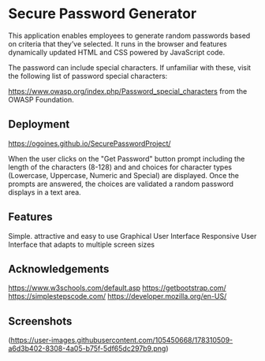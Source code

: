 
# Secure Password Generator

This application  enables employees to generate random passwords based on criteria that they’ve selected. It runs in the browser and features dynamically updated HTML and CSS powered by JavaScript code.

The password can include special characters. If unfamiliar with these, visit the following list of password special characters:

https://www.owasp.org/index.php/Password_special_characters from the OWASP Foundation.

## Deployment

https://ogoines.github.io/SecurePasswordProject/

When the user clicks on  the "Get Password" button prompt including the length of the characters (8-128) and and choices for character types (Lowercase, Uppercase, Numeric and Special) are displayed.   Once the prompts are answered, the choices are validated a random password displays in a text area. 



## Features

Simple. attractive and easy to use Graphical User Interface 
Responsive User Interface that adapts to multiple screen sizes


## Acknowledgements

https://www.w3schools.com/default.asp
https://getbootstrap.com/
https://simplestepscode.com/
https://developer.mozilla.org/en-US/

## Screenshots

(https://user-images.githubusercontent.com/105450668/178310509-a6d3b402-8308-4a05-b75f-5df65dc297b9.png)